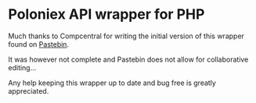 # Poloniex API wrapper for PHP

Much thanks to Compcentral for writing the initial version of this wrapper found on [Pastebin](http://pastebin.com/iuezwGRZ).

It was however not complete and Pastebin does not allow for collaborative editing...

Any help keeping this wrapper up to date and bug free is greatly appreciated.
